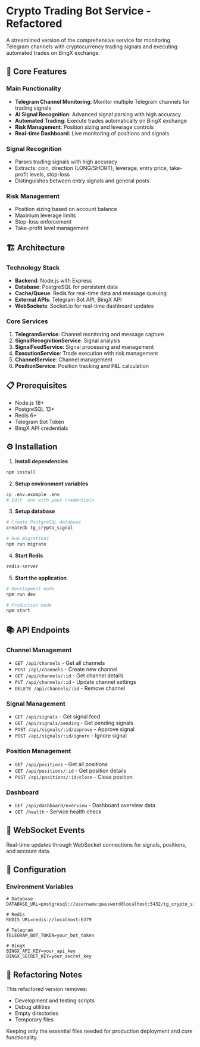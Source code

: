 # Crypto Trading Bot Service - Refactored

A streamlined version of the comprehensive service for monitoring Telegram channels with cryptocurrency trading signals and executing automated trades on BingX exchange.

## 🚀 Core Features

### Main Functionality
- **Telegram Channel Monitoring**: Monitor multiple Telegram channels for trading signals
- **AI Signal Recognition**: Advanced signal parsing with high accuracy
- **Automated Trading**: Execute trades automatically on BingX exchange
- **Risk Management**: Position sizing and leverage controls
- **Real-time Dashboard**: Live monitoring of positions and signals

### Signal Recognition
- Parses trading signals with high accuracy
- Extracts: coin, direction (LONG/SHORT), leverage, entry price, take-profit levels, stop-loss
- Distinguishes between entry signals and general posts

### Risk Management
- Position sizing based on account balance
- Maximum leverage limits
- Stop-loss enforcement
- Take-profit level management

## 🏗️ Architecture

### Technology Stack
- **Backend**: Node.js with Express
- **Database**: PostgreSQL for persistent data
- **Cache/Queue**: Redis for real-time data and message queuing
- **External APIs**: Telegram Bot API, BingX API
- **WebSockets**: Socket.io for real-time dashboard updates

### Core Services
1. **TelegramService**: Channel monitoring and message capture
2. **SignalRecognitionService**: Signal analysis
3. **SignalFeedService**: Signal processing and management
4. **ExecutionService**: Trade execution with risk management
5. **ChannelService**: Channel management
6. **PositionService**: Position tracking and P&L calculation

## 📋 Prerequisites

- Node.js 18+
- PostgreSQL 12+
- Redis 6+
- Telegram Bot Token
- BingX API credentials

## ⚙️ Installation

1. **Install dependencies**
```bash
npm install
```

2. **Setup environment variables**
```bash
cp .env.example .env
# Edit .env with your credentials
```

3. **Setup database**
```bash
# Create PostgreSQL database
createdb tg_crypto_signal

# Run migrations
npm run migrate
```

4. **Start Redis**
```bash
redis-server
```

5. **Start the application**
```bash
# Development mode
npm run dev

# Production mode
npm start
```

## 📚 API Endpoints

### Channel Management
- `GET /api/channels` - Get all channels
- `POST /api/channels` - Create new channel
- `GET /api/channels/:id` - Get channel details
- `PUT /api/channels/:id` - Update channel settings
- `DELETE /api/channels/:id` - Remove channel

### Signal Management
- `GET /api/signals` - Get signal feed
- `GET /api/signals/pending` - Get pending signals
- `POST /api/signals/:id/approve` - Approve signal
- `POST /api/signals/:id/ignore` - Ignore signal

### Position Management
- `GET /api/positions` - Get all positions
- `GET /api/positions/:id` - Get position details
- `POST /api/positions/:id/close` - Close position

### Dashboard
- `GET /api/dashboard/overview` - Dashboard overview data
- `GET /health` - Service health check

## 🔌 WebSocket Events

Real-time updates through WebSocket connections for signals, positions, and account data.

## 🔧 Configuration

### Environment Variables
```env
# Database
DATABASE_URL=postgresql://username:password@localhost:5432/tg_crypto_signal

# Redis
REDIS_URL=redis://localhost:6379

# Telegram
TELEGRAM_BOT_TOKEN=your_bot_token

# BingX
BINGX_API_KEY=your_api_key
BINGX_SECRET_KEY=your_secret_key
```

## 🧹 Refactoring Notes

This refactored version removes:
- Development and testing scripts
- Debug utilities
- Empty directories
- Temporary files

Keeping only the essential files needed for production deployment and core functionality.